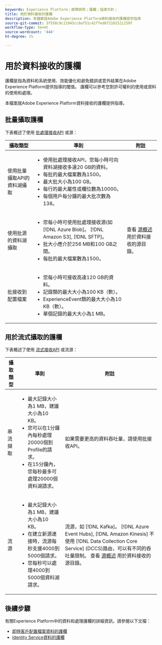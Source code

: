 ```yaml
---
keywords: Experience Platform；故障排除；護欄；指導方針；
title: 用於資料接收的護欄
description: 本檔案就Adobe Experience Platform資料接收的護欄提供指導
source-git-commit: 3f558c9c11945cc9af51c42f7ed872101521259f
workflow-type: tm+mt
source-wordcount: '444'
ht-degree: 1%

---
```


# 用於資料接收的護欄

護欄是指為資料和系統使用、效能優化和避免錯誤或意外結果在Adobe Experience Platform提供指導的閾值。 護欄可以參考您對許可權利的使用或資料的使用和處理。

本檔案就Adobe Experience Platform資料接收的護欄提供指導。

## 批量攝取護欄

下表概述了使用 [批處理接收API](./batch-ingestion/overview.md) 或源：

| 攝取類型 | 準則 | 附註 |
| --- | --- | --- |
| 使用批量攝取API的資料湖攝取 | <ul><li>使用批處理接收API，您每小時可向資料湖接收多達20 GB的資料。</li><li>每批的最大檔案數為1500。</li><li>最大批大小為100 GB。</li><li>每行的最大屬性或欄位數為10000。</li><li>每個用戶每分鐘的最大批次數為138。</li></ul> |
| 使用批源的資料湖攝取 | <ul><li>您每小時可使用批處理接收源(如 [!DNL Azure Blob]。 [!DNL Amazon S3], [!DNL SFTP]。</li><li>批大小應介於256 MB和100 GB之間。</li><li>每批的最大檔案數為1500。</li></ul> | 查看 [源概述](../sources/home.md) 用於資料接收的源目錄。 |
| 批接收到配置檔案 | <ul><li>您每小時可接收高達120 GB的資料。</li><li>記錄類的最大大小為100 KB（軟）。</li><li>ExperienceEvent類的最大大小為10 KB（軟）。</li><li>單個記錄的最大大小為1 MB。</li></ul> |

## 用於流式攝取的護欄

下表概述了使用 [流式接收API](./streaming-ingestion/overview.md) 或流源：

| 攝取類型 | 準則 | 附註 |
| --- | --- | --- |
| 串流擷取 | <ul><li>最大記錄大小為1 MB，建議大小為10 KB。</li><li>您可以在1分鐘內每秒處理20000個到Profile的請求。</li><li>在15分鐘內，您每秒最多可處理20000個資料湖請求。</li></ul> | 如果需要更高的資料吞吐量，請使用批接收API。 |
| 流源 | <ul><li>最大記錄大小為1 MB，建議大小為10 KB。</li><li>在建立新源連接時，流源每秒支援4000到5000個請求。</li><li>您每秒可以處理4000到5000個資料湖請求。</li></ul> | 流源，如 [!DNL Kafka]。 [!DNL Azure Event Hubs], [!DNL Amazon Kinesis] 不使用 [!DNL Data Collection Core Service] (DCCS)路由，可以有不同的吞吐量限制。 查看 [源概述](../sources/home.md) 用於資料接收的源目錄。 |

## 後續步驟

有關Experience Platform中的資料和處理護欄的詳細資訊，請參閱以下文檔：

* [即時客戶配置檔案資料的護欄](../profile/guardrails.md)
* [Identity Service資料的護欄](../identity-service/guardrails.md)